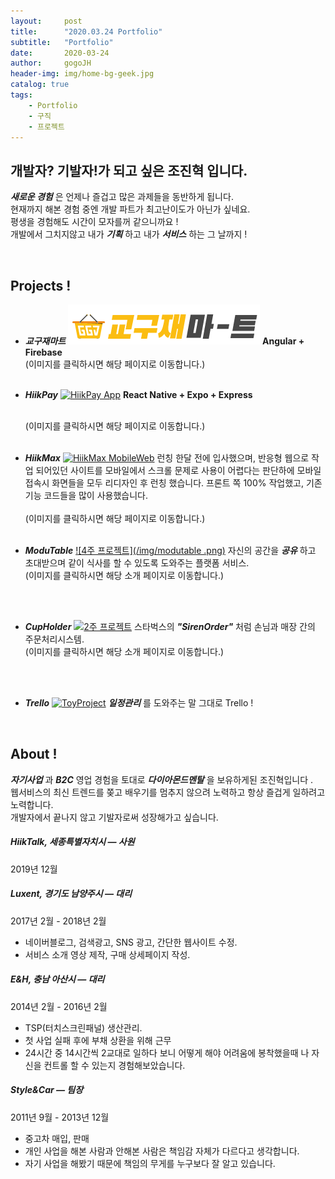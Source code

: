 ```yaml
---
layout:     post
title:      "2020.03.24 Portfolio"
subtitle:   "Portfolio"
date:       2020-03-24
author:     gogoJH
header-img: img/home-bg-geek.jpg
catalog: true
tags:
    - Portfolio
    - 구직
    - 프로젝트
---
```

## 개발자? 기발자!가 되고 싶은 조진혁 입니다.
***새로운 경험*** 은 언제나 즐겁고 많은 과제들을 동반하게 됩니다.<br>
현재까지 해본 경험 중엔 개발 파트가 최고난이도가 아닌가 싶네요.<br> 
평생을 경험해도 시간이 모자를꺼 같으니까요 !<br>
개발에서 그치지않고 내가 ***기획*** 하고 내가 ***서비스*** 하는 그 날까지 !

<br>

## Projects !
*  ***교구재마트***
	[![교구재마트](/img/교구재마트.png)](https://ggj-mart.com/mall/default/home)
	**Angular + Firebase**
		<br>
	(이미지를 클릭하시면 해당 페이지로 이동합니다.)
	<br><br>

*  ***HiikPay***
	[![HiikPay App](/img/hiikpay.png)](https://play.google.com/store/apps/details?id=com.bckhan.hiikpay&hl=in "HiikPay Click")
	**React Native + Expo + Express**
	
	<br>
	(이미지를 클릭하시면 해당 페이지로 이동합니다.)
	<br><br>
	
*  ***HiikMax***
	[![HiikMax MobileWeb ](/img/hiikmax.png)](https://hiikmax.com/trading/btchic "Hiikmax 프로젝트 Click!")
	런칭 한달 전에 입사했으며, 반응형 웹으로 작업 되어있던 사이트를 모바일에서
	스크롤 문제로 사용이 어렵다는 판단하에 모바일 접속시 화면들을 모두 리디자인
	후 런칭 했습니다. 프론트 쪽 100% 작업했고, 기존 기능 코드들을 많이 사용했습니다. 	
	<br>
	(이미지를 클릭하시면 해당 페이지로 이동합니다.)
	<br><br>
	
*  ***ModuTable***
	[![4주 프로젝트](/img/modutable .png)](https://gogojh.github.io/2019/06/25/4%EC%A3%BC-%ED%94%84%EB%A1%9C%EC%A0%9D%ED%8A%B8-%EC%86%8C%EA%B0%9C/ "4주 프로젝트 Click!")
	자신의 공간을 ***공유*** 하고 초대받으며 같이 식사를 할 수 있도록 
	도와주는 플랫폼 서비스.<br>
	(이미지를 클릭하시면 해당 소개 페이지로 이동합니다.)
	
	<br><br>
	
*  ***CupHolder***
	[![2주 프로젝트](/img/cupholder.png)](https://gogojh.github.io/2019/05/20/2%EC%A3%BC-%ED%94%84%EB%A1%9C%EC%A0%9D%ED%8A%B8-%EC%86%8C%EA%B0%9C/ "2주 프로젝트 Click!")
	스타벅스의 ***"SirenOrder"*** 처럼 손님과 매장 간의 주문처리시스템.<br>
	(이미지를 클릭하시면 해당 소개 페이지로 이동합니다.)
	
	<br><br>
	
*  ***Trello***
	[![ToyProject](/img/Trello.png)](https://gogojh.github.io/2019/11/25/Trello-%EC%86%8C%EA%B0%9C/ "Trello 프로젝트 Click!")
	***일정관리*** 를 도와주는 말 그대로 Trello !

<br>

## About !

***자기사업*** 과 ***B2C*** 영업 경험을 토대로 ***다이아몬드멘탈*** 을 보유하게된 조진혁입니다 .<br>
웹서비스의 최신 트렌드를 쫒고 배우기를 멈추지 않으려 노력하고
항상 즐겁게 일하려고 노력합니다.<br>
개발자에서 끝나지 않고 기발자로써 성장해가고 싶습니다. 

##### HiikTalk, 세종특별자치시 — 사원
2019년 12월 

##### Luxent, 경기도 남양주시 — 대리
2017년 2월 - 2018년 2월
-   네이버블로그, 검색광고, SNS 광고, 간단한 웹사이트 수정.
-   서비스 소개 영상 제작, 구매 상세페이지 작성.
    
##### E&H, 충남 아산시 — 대리
2014년 2월 - 2016년 2월

-   TSP(터치스크린패널) 생산관리.
-   첫 사업 실패 후에 부채 상환을 위해 근무
-   24시간 중 14시간씩 2교대로 일하다 보니 어떻게 해야 어려움에 봉착했을때 나 자신을 컨트롤 할 수 있는지 경험해보았습니다.
    
##### Style&Car — 팀장
2011년 9월 - 2013년 12월
-   중고차 매입, 판매
-   개인 사업을 해본 사람과 안해본 사람은 책임감 자체가 다르다고 생각합니다.
-   자기 사업을 해봤기 때문에 책임의 무게를 누구보다 잘 알고 있습니다.
<!--stackedit_data:
eyJoaXN0b3J5IjpbLTE4OTE2Mzc0MTcsLTE4MDk0NjMzOTMsMT
g2NjkxMDI4NF19
-->